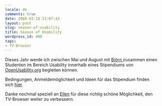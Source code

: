 ```yaml
---
locale: de
comments: true
date: 2008-03-18 21:07:43
layout: post
slug: season-of-usability
title: Season of Usability
wordpress_id: 400
tags:
- TV-Browser
---
```


Dieses Jahr werde ich zwischen Mai und August mit [Björn ](http://www.apliki.de/index.php?option=com_content&task=view&id=66&Itemid=25)
zusammen einen Studenten im Bereich Usability innerhalb eines Stipendiums von
[OpenUsability.org](http://season.openusability.org/index.php/projects/2008)
begleiten können. 

Bedingungen, Anmeldemöglichkeit und Ideen für das Stipendium finden sich
[hier](http://season.openusability.org/index.php/projects/2008/tv).

Danke nochmal speziell an [Ellen](http://ellen.reitmayr.net/index.php) für
diese richtig schöne Möglichkeit, den TV-Browser weiter zu verbessern.
